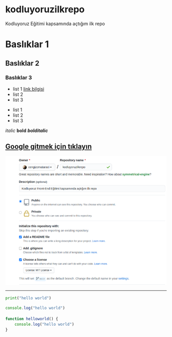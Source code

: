 # kodluyoruzilkrepo
Kodluyoruz Eğitimi kapsamında açtığım ilk repo
# Baslıklar 1
## Baslıklar 2
### Baslıklar 3

* list 1 [link bilgisi](https://kodluyoruz.org)
* list 2
* list 3

- list 1
- list 2
- list 3

*italic* **bold** ***bolditalic***

[Google gitmek için tıklayın](https://google.com)
-----------------------------------------------------------------------
![resime gidin](https://github.com/Kodluyoruz/taskforce/raw/main/git/odev1/figures/github.png)

***

```python
print("hello world")
```

```javascript
console.log("hello world")

function helloworld() {
    console.log("hello world")
}
```
